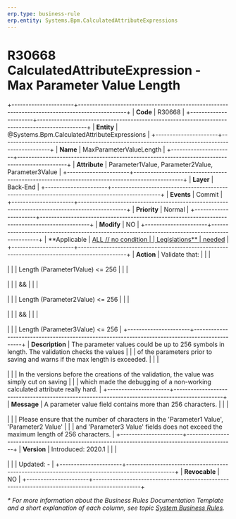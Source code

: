 ```yaml
---
erp.type: business-rule
erp.entity: Systems.Bpm.CalculatedAttributeExpressions
---
```


# R30668 CalculatedAttributeExpression - Max Parameter Value Length
+----------------------+-----------------------------------------------------------------------------------------------+
| **Code**             | R30668                                                                                        |
+----------------------+-----------------------------------------------------------------------------------------------+
| **Entity**           | @Systems.Bpm.CalculatedAttributeExpressions                                                   |
+----------------------+-----------------------------------------------------------------------------------------------+
| **Name**             | MaxParameterValueLength                                                                       |
+----------------------+-----------------------------------------------------------------------------------------------+
| **Attribute**        | Parameter1Value, Parameter2Value, Parameter3Value                                             |
+----------------------+-----------------------------------------------------------------------------------------------+
| **Layer**            | Back-End                                                                                      |
+----------------------+-----------------------------------------------------------------------------------------------+
| **Events**           | Commit                                                                                        |
+----------------------+-----------------------------------------------------------------------------------------------+
| **Priority**         | Normal                                                                                        |
+----------------------+-----------------------------------------------------------------------------------------------+
| **Modify**           | NO                                                                                            |
+----------------------+-----------------------------------------------------------------------------------------------+
| **Applicable         | [ALL // no condition                                                                          |
| Legislations**       | needed](xref:applicable-legislations)                                                         |
+----------------------+-----------------------------------------------------------------------------------------------+
| **Action**           | Validate that:                                                                                |
|                      | <br/><br/>                                                                                    |
|                      | Length (Parameter1Value) \<= 256                                                              |
|                      | <br/><br/>                                                                                    |
|                      | &&                                                                                            |
|                      | <br/><br/>                                                                                    |
|                      | Length (Parameter2Value) \<= 256                                                              |
|                      | <br/><br/>                                                                                    |
|                      | &&                                                                                            |
|                      | <br/><br/>                                                                                    |
|                      | Length (Parameter3Value) \<= 256                                                              |
+----------------------+-----------------------------------------------------------------------------------------------+
| **Description**      | The parameter values could be up to 256 symbols in length. The validation checks the values   |
|                      | of the parameters prior to saving and warns if the max length is exceeded.                    |
|                      | <br/><br/>                                                                                    |
|                      | In the versions before the creations of the validation, the value was simply cut on saving    |
|                      | which made the debugging of a non-working calculated attribute really hard.                   |
+----------------------+-----------------------------------------------------------------------------------------------+
| **Message**          | A parameter value field contains more than 256 characters.                                    |
|                      | <br/><br/>                                                                                    |
|                      | Please ensure that the number of characters in the \'Parameter1 Value\', \'Parameter2 Value\' |
|                      | and \'Parameter3 Value\' fields does not exceed the maximum length of 256 characters.         |
+----------------------+-----------------------------------------------------------------------------------------------+
| **Version**          | Introduced: 2020.1                                                                            |
|                      | <br/><br/>                                                                                    |
|                      | Updated: -                                                                                    |
+----------------------+-----------------------------------------------------------------------------------------------+
| **Revocable**        | NO                                                                                            |
+----------------------+-----------------------------------------------------------------------------------------------+

*\* For more information about the Business Rules Documentation Template and a short explanation of each column, see
topic [System Business Rules](../templates/template-description-system-business-rules.md).*
